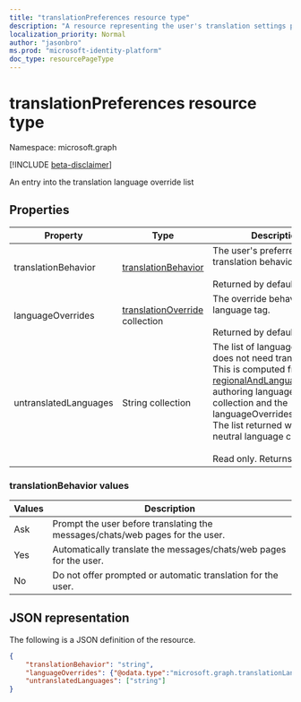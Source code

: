 ```yaml
---
title: "translationPreferences resource type"
description: "A resource representing the user's translation settings preferences."
localization_priority: Normal
author: "jasonbro"
ms.prod: "microsoft-identity-platform"
doc_type: resourcePageType
---
```

# translationPreferences resource type

Namespace: microsoft.graph

[!INCLUDE [beta-disclaimer](../../includes/beta-disclaimer.md)]

An entry into the translation language override list 

## Properties

|Property             |Type                 		  			    |Description                                                            |
|---------------------|-------------------------------------------------------------|-----------------------------------------------------------------------|
|translationBehavior  |[translationBehavior](#translationbehavior-values)  	    |The user's preferred translation behavior.<br><br>Returned by default. |                   
|languageOverrides    |[translationOverride](translationLanguageOverride.md) collection                |The override behavior for the language tag.<br><br>Returned by default.|
|untranslatedLanguages|String collection| The list of languages the user does not need translated. This is computed from [regionalAndLanguageSettings](regionalandlanguagesettings.md) authoring languages collection and the languageOverrides collection. The list returned will contain neutral language cultures. <br><br> Read only. Returns by default.| 

### translationBehavior values

|Values |Description                                                                  |
|-------|-----------------------------------------------------------------------------|
|Ask    |Prompt the user before translating the messages/chats/web pages for the user.|
|Yes    |Automatically translate the messages/chats/web pages for the user.           |
|No     |Do not offer prompted or automatic translation for the user.                 |



## JSON representation

The following is a JSON definition of the resource.

<!--{
  "blockType": "resource",
  "optionalProperties": [],
  "baseType": "",
  "@odata.type": "microsoft.graph.translationPreferences"
}-->

```json
{
    "translationBehavior": "string",
    "languageOverrides": {"@odata.type":"microsoft.graph.translationLanguageOverride"},
    "untranslatedLanguages": ["string"]
}
```
<!-- {
  "type": "#page.annotation",
  "description": translationPreferences resource",
  "keywords": "",
  "section": "documentation",
  "tocPath": ""
}-->


